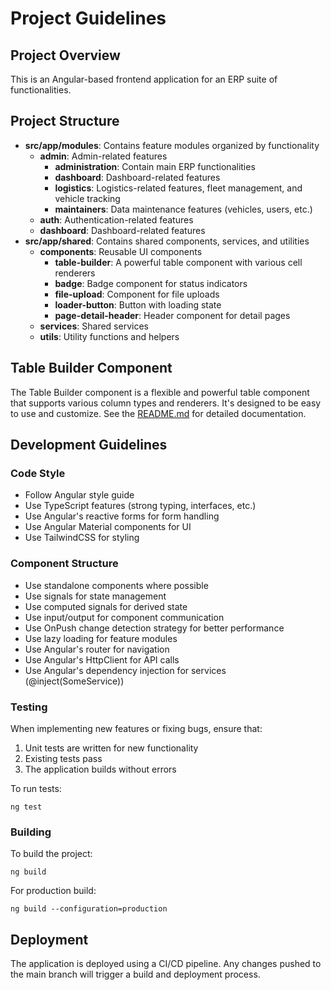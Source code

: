 # Project Guidelines

## Project Overview

This is an Angular-based frontend application for an ERP suite of functionalities.

## Project Structure

- **src/app/modules**: Contains feature modules organized by functionality
    - **admin**: Admin-related features
        - **administration**: Contain main ERP functionalities
        - **dashboard**: Dashboard-related features
        - **logistics**: Logistics-related features, fleet management, and vehicle tracking
        - **maintainers**: Data maintenance features (vehicles, users, etc.)
    - **auth**: Authentication-related features
    - **dashboard**: Dashboard-related features
- **src/app/shared**: Contains shared components, services, and utilities
    - **components**: Reusable UI components
        - **table-builder**: A powerful table component with various cell renderers
        - **badge**: Badge component for status indicators
        - **file-upload**: Component for file uploads
        - **loader-button**: Button with loading state
        - **page-detail-header**: Header component for detail pages
    - **services**: Shared services
    - **utils**: Utility functions and helpers

## Table Builder Component

The Table Builder component is a flexible and powerful table component that supports various column types and renderers. It's designed to be easy to use and customize. See the [README.md](src/app/shared/components/table-builder/README.md) for detailed documentation.

## Development Guidelines

### Code Style

- Follow Angular style guide
- Use TypeScript features (strong typing, interfaces, etc.)
- Use Angular's reactive forms for form handling
- Use Angular Material components for UI
- Use TailwindCSS for styling

### Component Structure

- Use standalone components where possible
- Use signals for state management
- Use computed signals for derived state
- Use input/output for component communication
- Use OnPush change detection strategy for better performance
- Use lazy loading for feature modules
- Use Angular's router for navigation
- Use Angular's HttpClient for API calls
- Use Angular's dependency injection for services (@inject(SomeService))

### Testing

When implementing new features or fixing bugs, ensure that:

1. Unit tests are written for new functionality
2. Existing tests pass
3. The application builds without errors

To run tests:

```
ng test
```

### Building

To build the project:

```
ng build
```

For production build:

```
ng build --configuration=production
```

## Deployment

The application is deployed using a CI/CD pipeline. Any changes pushed to the main branch will trigger a build and deployment process.
